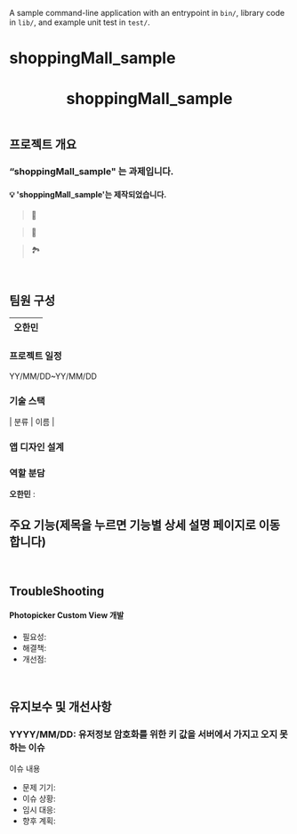 A sample command-line application with an entrypoint in `bin/`, library code
in `lib/`, and example unit test in `test/`.
# shoppingMall_sample

<h1 align="center">
shoppingMall_sample
</h1>
<p align="center">
</p>
  <img alt=>

## 프로젝트 개요
### “shoppingMall_sample" 는 과제입니다.

#### 💡 'shoppingMall_sample'는 제작되었습니다.

> 📸 
> 

> 🌟 
> 

> 🏞 
> 

<br/>

## 팀원 구성

| **오한민** |
| :------: | 

### 프로젝트 일정
YY/MM/DD~YY/MM/DD

### 기술 스택
| 분류 | 이름 |


### 앱 디자인 설계


  
### 역할 분담
**오한민** : 
<br/>

## 주요 기능(제목을 누르면 기능별 상세 설명 페이지로 이동합니다)


<br/>

## TroubleShooting

#### Photopicker Custom View 개발
- 필요성: 
- 해결책: 
- 개선점: 

<br/>

## 유지보수 및 개선사항

### YYYY/MM/DD: 유저정보 암호화를 위한 키 값을 서버에서 가지고 오지 못하는 이슈
이슈 내용
- 문제 기기: 
- 이슈 상황: 
- 임시 대응: 
- 향후 계획: 
